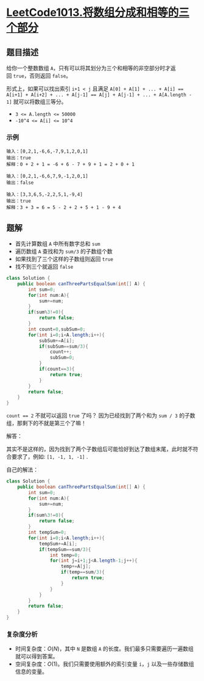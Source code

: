 # [LeetCode1013.将数组分成和相等的三个部分](https://leetcode-cn.com/problems/partition-array-into-three-parts-with-equal-sum/)
## 题目描述
给你一个整数数组 `A`，只有可以将其划分为三个和相等的非空部分时才返回 `true`，否则返回 `false`。

形式上，如果可以找出索引 `i+1 < j` 且满足 `A[0] + A[1] + ... + A[i] == A[i+1] + A[i+2] + ... + A[j-1] == A[j] + A[j-1] + ... + A[A.length - 1]` 就可以将数组三等分。

- `3 <= A.length <= 50000`
- `-10^4 <= A[i] <= 10^4`

### 示例
```
输入：[0,2,1,-6,6,-7,9,1,2,0,1]
输出：true
解释：0 + 2 + 1 = -6 + 6 - 7 + 9 + 1 = 2 + 0 + 1
```
```
输入：[0,2,1,-6,6,7,9,-1,2,0,1]
输出：false
```
```
输入：[3,3,6,5,-2,2,5,1,-9,4]
输出：true
解释：3 + 3 = 6 = 5 - 2 + 2 + 5 + 1 - 9 + 4
```
## 题解
- 首先计算数组 `A` 中所有数字总和 `sum`
- 遍历数组 `A` 查找和为 `sum/3` 的子数组个数
- 如果找到了三个这样的子数组则返回 `true`
- 找不到三个就返回 `false`

```java
class Solution {
    public boolean canThreePartsEqualSum(int[] A) {
        int sum=0;
        for(int num:A){
            sum+=num;
        }
        if(sum%3!=0){
            return false;
        }
        int count=0,subSum=0;
        for(int i=0;i<A.length;i++){
            subSum+=A[i];
            if(subSum==sum/3){
                count++;
                subSum=0;
            }
            if(count==3){
                return true;
            }
        }
        return false;
    }
}
```
`count == 2` 不就可以返回 `true` 了吗？ 因为已经找到了两个和为 `sum / 3` 的子数组，那剩下的不就是第三个了嘛！

解答：

其实不是这样的，因为找到了两个子数组后可能恰好到达了数组末尾，此时就不符合要求了，例如: `[1, -1, 1, -1]` .

自己的解法：
```java
class Solution {
    public boolean canThreePartsEqualSum(int[] A) {
        int sum=0;
        for(int num:A){
            sum+=num;
        }
        if(sum%3!=0){
            return false;
        }
        int tempSum=0;
        for(int i=0;i<A.length;i++){
            tempSum+=A[i];
            if(tempSum==sum/3){
                int temp=0;
                for(int j=i+1;j<A.length-1;j++){
                    temp+=A[j];
                    if(temp==sum/3){
                        return true;
                    }
                }
            }
        }
        return false;
    }
}
```
### 复杂度分析
- 时间复杂度：$O(N)$，其中 `N` 是数组 `A` 的长度。我们最多只需要遍历一遍数组就可以得到答案。
- 空间复杂度：$O(1)$。我们只需要使用额外的索引变量 `i`，`j` 以及一些存储数组信息的变量。
